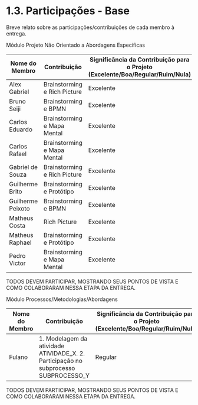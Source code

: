 # 1.3. Participações - Base

Breve relato sobre as participações/contribuições de cada membro à entrega.

Módulo Projeto Não Orientado a Abordagens Específicas

| Nome do Membro    | Contribuição                 | Significância da Contribuição para o Projeto (Excelente/Boa/Regular/Ruim/Nula) |
| ----------------- | ---------------------------- | ------------------------------------------------------------------------------ |
| Alex Gabriel      | Brainstorming e Rich Picture | Excelente                                                                      |
| Bruno Seiji       | Brainstorming e BPMN         | Excelente                                                                      |
| Carlos Eduardo    | Brainstorming e Mapa Mental  | Excelente                                                                      |
| Carlos Rafael     | Brainstorming e Mapa Mental  | Excelente                                                                      |
| Gabriel de Souza  | Brainstorming e Rich Picture | Excelente                                                                      |
| Guilherme Brito   | Brainstorming e Protótipo    | Excelente                                                                      |
| Guilherme Peixoto | Brainstorming e BPMN         | Excelente                                                                      |
| Matheus Costa     | Rich Picture                 | Excelente                                                                      |
| Matheus Raphael   | Brainstorming e Protótipo    | Excelente                                                                      |
| Pedro Victor      | Brainstorming e Mapa Mental  | Excelente                                                                      |

TODOS DEVEM PARTICIPAR, MOSTRANDO SEUS PONTOS DE VISTA E COMO COLABORARAM NESSA ETAPA DA ENTREGA.

Módulo Processos/Metodologias/Abordagens

| Nome do Membro | Contribuição                                                                        | Significância da Contribuição para o Projeto (Excelente/Boa/Regular/Ruim/Nula) |
| -------------- | ----------------------------------------------------------------------------------- | ------------------------------------------------------------------------------ |
| Fulano         | 1. Modelagem da atividade ATIVIDADE_X. 2. Participação no subprocesso SUBPROCESSO_Y | Regular                                                                        |

TODOS DEVEM PARTICIPAR, MOSTRANDO SEUS PONTOS DE VISTA E COMO COLABORARAM NESSA ETAPA DA ENTREGA.
